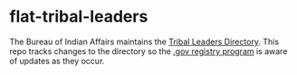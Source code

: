 # flat-tribal-leaders
The Bureau of Indian Affairs maintains the [Tribal Leaders Directory](https://www.bia.gov/bia/ois/tribal-leaders-directory/). This repo tracks changes to the directory so the [.gov registry program](https://get.gov/about) is aware of updates as they occur.
